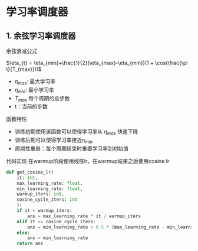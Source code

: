 # 学习率调度器

## 1. 余弦学习率调度器

余弦衰减公式

$\eta_{t} = \eta_{min}+\frac{1}{2}(\eta_{max}-\eta_{min})(1 + \cos(\frac{\pi t}{T_{max}}))$

- $\eta_{max}$: 最大学习率
- $\eta_{min}$: 最小学习率
- $T_{max}$ 每个周期的总步数
- t：当前的步数

函数特性
- 训练初期使用该函数可以使得学习率从 $\eta_{max}$ 快速下降
- 训练后期可以使得学习率接近$\eta_{min}$
- 周期性重启：每个周期结束时重置学习率到初始值

代码实现
在warmup阶段使用线性lr，在warmup结束之后使用cosine lr
```python
def get_cosine_lr(
    it: int,
    max_learning_rate: float,
    min_learning_rate: float,
    warmup_iters: int,
    cosine_cycle_iters: int
    ):
    if it < warmup_iters:
        ans = max_learning_rate * it / warmup_iters
    elif it <= cosine_cycle_iters:
        ans = min_learning_rate + 0.5 * (max_learning_rate - min_learning_rate) * (1 + math.cos(math.pi * it / cosine_cycle_iters))
    else:
        ans = min_learning_rate
    return ans
```